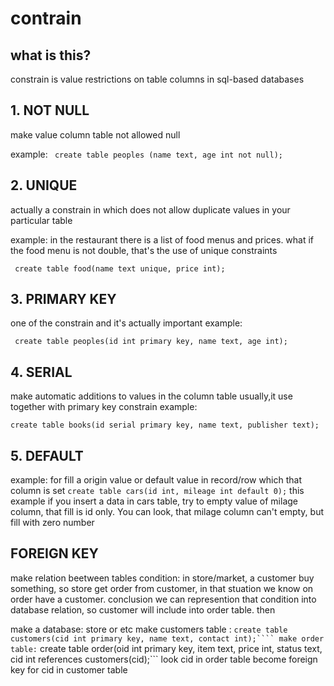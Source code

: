 # contrain
## what is this?
constrain is value restrictions on table columns in sql-based databases

## 1. NOT NULL
make value column table not allowed null

example:
``` create table peoples (name text, age int not null);```

## 2. UNIQUE
actually a constrain in which does not allow duplicate values in your particular table

example: 
in the restaurant there is a list of food menus and prices. what if the food menu is not 
double, that's the use of unique constraints

``` create table food(name text unique, price int);```

## 3. PRIMARY KEY
one of the constrain and it's actually important
example: 

``` create table peoples(id int primary key, name text, age int);```

## 4. SERIAL
make automatic additions to values in the column table
usually,it use together with primary key constrain
example:

```create table books(id serial primary key, name text, publisher text);```

## 5. DEFAULT

example:
for fill a origin value or default value in record/row which that column is set
```create table cars(id int, mileage int default 0);```
this example if you insert a data in cars table, try to empty value of milage column, that fill is id only.
You can look, that milage column can't empty, but fill with zero number

## FOREIGN KEY
make relation beetween tables
condition:
in store/market, a customer buy something, so store get order from customer,
in that stuation we know on order have a customer. conclusion we can represention
that condition into database relation, so customer will include into order table.
then 

make a database: store or etc
make customers table : ``` create table customers(cid int primary key, name text, contact int);````
make order table: ``` create table order(oid int primary key, item text, price int, status text, cid int references customers(cid);```
look cid in order table become foreign key for cid in customer table
